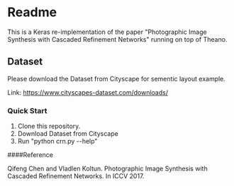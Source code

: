 # Readme

This is a Keras re-implementation of the paper "Photographic Image Synthesis with Cascaded Refinement Networks" running on top of Theano.

## Dataset

Please download the Dataset from Cityscape for sementic layout example.

Link: https://www.cityscapes-dataset.com/downloads/

### Quick Start
1. Clone this repository.
2. Download Dataset from Cityscape
3. Run "python crn.py --help"

####Reference

Qifeng Chen and Vladlen Koltun. Photographic Image Synthesis with Cascaded Refinement Networks. In ICCV 2017.
